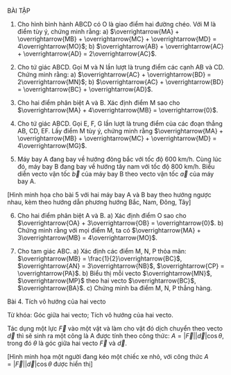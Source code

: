 BÀI TẬP

1. Cho hình bình hành ABCD có O là giao điểm hai đường chéo. Với M là điểm tùy ý, chứng minh rằng:
   a) $\overrightarrow{MA} + \overrightarrow{MB} + \overrightarrow{MC} + \overrightarrow{MD} = 4\overrightarrow{MO}$;
   b) $\overrightarrow{AB} + \overrightarrow{AC} + \overrightarrow{AD} = 2\overrightarrow{AC}$.

2. Cho tứ giác ABCD. Gọi M và N lần lượt là trung điểm các cạnh AB và CD. Chứng minh rằng:
   a) $\overrightarrow{AC} + \overrightarrow{BD} = 2\overrightarrow{MN}$;
   b) $\overrightarrow{AC} + \overrightarrow{BD} = \overrightarrow{BC} + \overrightarrow{AD}$.

3. Cho hai điểm phân biệt A và B. Xác định điểm M sao cho $\overrightarrow{MA} + 4\overrightarrow{MB} = \overrightarrow{0}$.

4. Cho tứ giác ABCD. Gọi E, F, G lần lượt là trung điểm của các đoạn thẳng AB, CD, EF.
   Lấy điểm M tùy ý, chứng minh rằng $\overrightarrow{MA} + \overrightarrow{MB} + \overrightarrow{MC} + \overrightarrow{MD} = 4\overrightarrow{MG}$.

5. Máy bay A đang bay về hướng đông bắc với tốc độ 600 km/h. Cùng lúc đó, máy bay B đang bay về hướng tây nam với tốc độ 800 km/h. Biểu diễn vecto vận tốc $\overrightarrow{b}$ của máy bay B theo vecto vận tốc $\overrightarrow{a}$ của máy bay A.

[Hình minh họa cho bài 5 với hai máy bay A và B bay theo hướng ngược nhau, kèm theo hướng dẫn phương hướng Bắc, Nam, Đông, Tây]

6. Cho hai điểm phân biệt A và B.
   a) Xác định điểm O sao cho $\overrightarrow{OA} + 3\overrightarrow{OB} = \overrightarrow{0}$.
   b) Chứng minh rằng với mọi điểm M, ta có $\overrightarrow{MA} + 3\overrightarrow{MB} = 4\overrightarrow{MO}$.

7. Cho tam giác ABC.
   a) Xác định các điểm M, N, P thỏa mãn: $\overrightarrow{MB} = \frac{1}{2}\overrightarrow{BC}$, $\overrightarrow{AN} = 3\overrightarrow{NB}$, $\overrightarrow{CP} = \overrightarrow{PA}$.
   b) Biểu thị mỗi vecto $\overrightarrow{MN}$, $\overrightarrow{MP}$ theo hai vecto $\overrightarrow{BC}$, $\overrightarrow{BA}$.
   c) Chứng minh ba điểm M, N, P thẳng hàng.

Bài 4. Tích vô hướng của hai vecto

Từ khóa: Góc giữa hai vecto; Tích vô hướng của hai vecto.

Tác dụng một lực $\overrightarrow{F}$ vào một vật và làm cho vật đó dịch chuyển theo vecto $\overrightarrow{d}$ thì sẽ sinh ra một công là A được tính theo công thức: $A = |\overrightarrow{F}||\overrightarrow{d}|\cos\theta$, trong đó $\theta$ là góc giữa hai vecto $\overrightarrow{F}$ và $\overrightarrow{d}$.

[Hình minh họa một người đang kéo một chiếc xe nhỏ, với công thức $A = |\overrightarrow{F}||\overrightarrow{d}|\cos\theta$ được hiển thị]